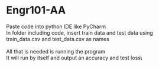 # Engr101-AA

Paste code into python IDE like PyCharm\
In folder including code, insert train data and test data using\
train_data.csv and test_data.csv as names\
\
All that is needed is running the program\
It will run by itself and output an accuracy and test loss\

